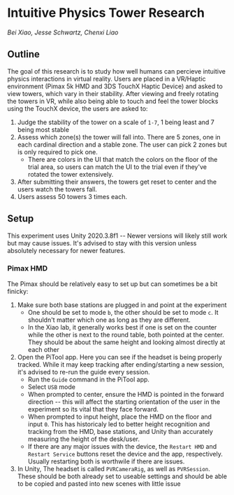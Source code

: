 # Intuitive Physics Tower Research

*Bei Xiao, Jesse Schwartz, Chenxi Liao*


## Outline

The goal of this research is to study how well humans can percieve intuitive physics interactions in virtual reality. Users are placed in a VR/Haptic environment (Pimax 5k HMD and 3DS TouchX Haptic Device) and asked to view towers, which vary in their stability. After viewing and freely rotating the towers in VR, while also being able to touch and feel the tower blocks using the TouchX device, the users are asked to:
1. Judge the stability of the tower on a scale of `1-7`, 1 being least and 7 being most stable
2. Assess which zone(s) the tower will fall into. There are 5 zones, one in each cardinal direction and a stable zone. The user can pick 2 zones but is only required to pick one.
   - There are colors in the UI that match the colors on the floor of the trial area, so users can match the UI to the trial even if they've rotated the tower extensively.
3. After submitting their answers, the towers get reset to center and the users watch the towers fall.
4. Users assess 50 towers 3 times each.

## Setup

This experiment uses Unity 2020.3.8f1 -- Newer versions will likely still work but may cause issues. It's advised to stay with this version unless absolutely necessary for newer features.

### Pimax HMD

The Pimax should be relatively easy to set up but can sometimes be a bit finicky:
1. Make sure both base stations are plugged in and point at the experiment
   - One should be set to mode `b`, the other should be set to mode `c`. It shouldn't matter which one as long as they are different.
   - In the Xiao lab, it generally works best if one is set on the counter while the other is next to the round table, both pointed at the center. They should be about the same height and looking almost directly at each other
2. Open the PiTool app. Here you can see if the headset is being properly tracked. While it may keep tracking after ending/starting a new session, it's advised to re-run the guide every session.
   - Run the `Guide` command in the PiTool app.
   - Select `USB` mode
   - When prompted to center, ensure the HMD is pointed in the forward direction -- this will affect the starting orientation of the user in the experiment so its vital that they face forward.
   - When prompted to input height, place the HMD on the floor and input `0`. This has historicaly led to better height recognition and tracking from the HMD, base stations, and Unity than accurately measuring the height of the desk/user.
   - If there are any major issues with the device, the `Restart HMD` and `Restart Service` buttons reset the device and the app, respectively. Usually restarting both is worthwile if there are issues.
3. In Unity, The headset is called `PVRCameraRig`, as well as `PVRSession`. These should be both already set to useable settings and should be able to be copied and pasted into new scenes with little issue
